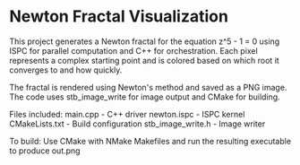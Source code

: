 # Newton Fractal Visualization

This project generates a Newton fractal for the equation z^5 - 1 = 0 using ISPC for parallel computation and C++ for orchestration. Each pixel represents a complex starting point and is colored based on which root it converges to and how quickly.

The fractal is rendered using Newton's method and saved as a PNG image. The code uses stb_image_write for image output and CMake for building.

Files included:
main.cpp - C++ driver
newton.ispc - ISPC kernel
CMakeLists.txt - Build configuration
stb_image_write.h - Image writer

To build:
Use CMake with NMake Makefiles and run the resulting executable to produce out.png
